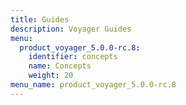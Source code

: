 ```yaml
---
title: Guides
description: Voyager Guides
menu:
  product_voyager_5.0.0-rc.8:
    identifier: concepts
    name: Concepts
    weight: 20
menu_name: product_voyager_5.0.0-rc.8
---
```

